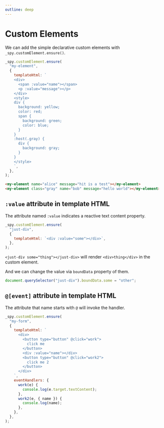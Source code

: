 ```yaml
---
outline: deep
---
```


# Custom Elements

We can add the simple declarative custom elements with `_spy.customElement.ensure()`.

``` js
_spy.customElement.ensure(
  "my-element",
  {
    templateHtml: `
    <div>
      <span :value="name"></span>
      <p :value="message"></p>
    </div>
    <style>
    div {
      background: yellow;
      color: red;
      span {
        background: green;
        color: blue;
      }
    }
    :host(.gray) {
      div {
        background: gray;
      }
    }
    </style>
    `,
  },
);
```

``` html
<my-element name="alice" message="hit is a test"></my-element>
<my-element class="gray" name="bob" message="hello world"></my-element>
```

## `:value` attribute in template HTML

The attribute named `:value` indicates a reactive text content property.

``` js
_spy.customElement.ensure(
  "just-div",
  {
    templateHtml: `<div :value="some"></div>`,
  },
);
```


`<just-div some="thing"></just-div>` will render `<div>thing</div>` in the custom element.

And we can change the value via `boundData` property of them.

``` js
document.querySelector("just-div").boundData.some = "other";
```

## `@[event]` attribute in template HTML

The attribute that name starts with `@` will invoke the handler.

``` js
_spy.customElement.ensure(
  "my-form",
  {
    templateHtml: `
      <div>
        <button type="button" @click="work">
          click me
        </button>
        <div :value="name"></div>
        <button type="button" @click="work2">
          click me 2
        </button>
      </div>
    `,
    eventHandlers: {
      work(e) {
        console.log(e.target.textContent);
      },
      work2(e, { name }) {
        console.log(name);
      },
    },
  },
);
```
